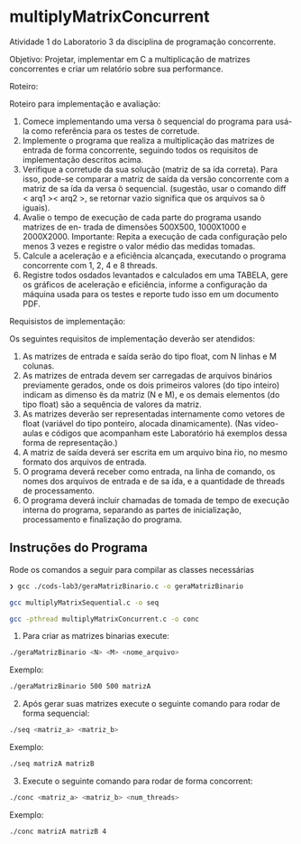 # multiplyMatrixConcurrent

Atividade 1 do Laboratorio 3 da disciplina de programação concorrente.

Objetivo: Projetar, implementar em C a multiplicação de matrizes concorrentes e criar um relatório sobre sua performance.

Roteiro:

Roteiro para implementação e avaliação:
1. Comece implementando uma versa ̃o sequencial do programa para usá-la como referência para os testes de corretude.
2. Implemente o programa que realiza a multiplicação das matrizes de entrada de forma concorrente, seguindo todos os requisitos de implementação descritos acima.
3. Verifique a corretude da sua solução (matriz de sa ́ıda correta). Para isso, pode-se comparar a matriz de saída da versão concorrente com a matriz de sa ́ıda da versa ̃o sequencial. (sugestão, usar o comando diff < arq1 >< arq2 >, se retornar vazio significa que os arquivos sa ̃o iguais).
4. Avalie o tempo de execução de cada parte do programa usando matrizes de en- trada de dimensões 500X500, 1000X1000 e 2000X2000. Importante: Repita a execução de cada configuração pelo menos 3 vezes e registre o valor médio das medidas tomadas.
5. Calcule a aceleração e a eficiência alcançada, executando o programa concorrente com 1, 2, 4 e 8 threads.
6. Registre todos osdados levantados e calculados em uma TABELA, gere os gráficos de aceleração e eficiência, informe a configuração da máquina usada para os testes e reporte tudo isso em um documento PDF.

Requisistos de implementação: 

Os seguintes requisitos de implementação deverão ser atendidos:
1. As matrizes de entrada e saída serão do tipo float, com N linhas e M colunas.
2. As matrizes de entrada devem ser carregadas de arquivos binários previamente gerados, onde os dois primeiros valores (do tipo inteiro) indicam as dimenso ̃es da matriz (N e M), e os demais elementos (do tipo float) são a sequência de valores
da matriz.
3. As matrizes deverão ser representadas internamente como vetores de float (variável
do tipo ponteiro, alocada dinamicamente). (Nas vídeo-aulas e códigos que acompanham este Laboratório há exemplos dessa forma de representação.)
4. A matriz de saída deverá ser escrita em um arquivo bina ́rio, no mesmo formato dos arquivos de entrada.
5. O programa deverá receber como entrada, na linha de comando, os nomes dos arquivos de entrada e de sa ́ıda, e a quantidade de threads de processamento.
6. O programa deverá incluir chamadas de tomada de tempo de execução interna
do programa, separando as partes de inicialização, processamento e finalização do programa.

## Instruções do Programa

Rode os comandos a seguir para compilar as classes necessárias

``` bash
❯ gcc ./cods-lab3/geraMatrizBinario.c -o geraMatrizBinario
```

``` bash
gcc multiplyMatrixSequential.c -o seq  
```

``` bash
gcc -pthread multiplyMatrixConcurrent.c -o conc 
```

1. Para criar as matrizes binarias execute:

``` bash
./geraMatrizBinario <N> <M> <nome_arquivo>
```

Exemplo:
``` bash
./geraMatrizBinario 500 500 matrizA
```


2. Após gerar suas matrizes execute o seguinte comando para rodar de forma sequencial:
``` bash
./seq <matriz_a> <matriz_b> 
```

Exemplo:
``` bash
./seq matrizA matrizB
```
3. Execute o seguinte comando para rodar de forma concorrent:
``` bash
./conc <matriz_a> <matriz_b> <num_threads>
```

Exemplo:
``` bash
./conc matrizA matrizB 4
```